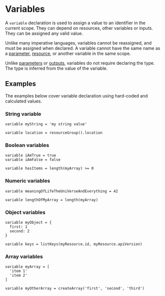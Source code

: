 # Variables
A `variable` declaration is used to assign a value to an identifier in the current scope. They can depend on resources, other variables or inputs. They can be assigned any valid value.

Unlike many imperative languages, variables cannot be reassigned, and must be assigned when declared. A variable cannot have the same name as a [parameter](./parameters.md), [resource](./resources.md), or another variable in the same scope.

Unlike [parameters](./parameters.md) or [outputs](./outputs.md), variables do not require declaring the type. The type is inferred from the value of the variable.

## Examples
The examples below cover variable declaration using hard-coded and calculated values.

### String variable
```
variable myString = 'my string value'

variable location = resourceGroup().location
```

### Boolean variables
```
variable iAmTrue = true
variable iAmFalse = false

variable hasItems = length(myArray) >= 0
```

### Numeric variables
```
variable meaningOfLifeTheUniVerseAndEverything = 42

variable lengthOfMyArray = length(myArray)
```

### Object variables
```
variable myObject = {
  first: 1
  second: 2
}

variable keys = listKeys(myResource.id, myResource.apiVersion)
```

### Array variables
```
variable myArray = [
  'item 1'
  'item 2'
]

variable myOtherArray = createArray('first', 'second', 'third')
```